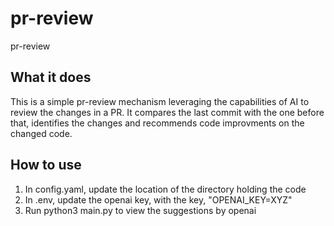 # pr-review
pr-review

## What it does
This is a simple pr-review mechanism leveraging the capabilities of AI to review the changes in a PR.
It compares the last commit with the one before that, identifies the changes and recommends code improvments on the changed code.


## How to use
1. In config.yaml, update the location of the directory holding the code
2. In .env, update the openai key, with the key, "OPENAI_KEY=XYZ"
3. Run python3 main.py to view the suggestions by openai 